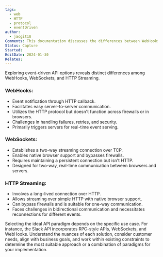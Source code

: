 ```yaml
---
tags:
  - web
  - HTTP
  - protocol
  - eventDriven
author:
  - jacgit18
Comments: This documentation discusses the differences between WebHooks, WebSockets, and HTTP Streaming.
Status: Capture
Started: 
EditDate: 2024-01-30
Relates:
---
```

Exploring event-driven API options reveals distinct differences among WebHooks, WebSockets, and HTTP Streaming. 

### WebHooks:
  - Event notification through HTTP callback.
  - Facilitates easy server-to-server communication.
  - Utilizes the HTTP protocol but doesn't function across firewalls or in browsers.
  - Challenges in handling failures, retries, and security.
  - Primarily triggers servers for real-time event serving.

### WebSockets:
  - Establishes a two-way streaming connection over TCP.
  - Enables native browser support and bypasses firewalls.
  - Requires maintaining a persistent connection but isn't HTTP.
  - Designed for two-way, real-time communication between browsers and servers.

### HTTP Streaming:
  - Involves a long-lived connection over HTTP.
  - Allows streaming over simple HTTP with native browser support.
  - Can bypass firewalls and is suitable for one-way communication.
  - Faces challenges in bidirectional communication and necessitates reconnections for different events.

Selecting the ideal API paradigm depends on the specific use case. For instance, the Slack API incorporates RPC-style APIs, WebSockets, and WebHooks. Understand the nuances of each solution, consider customer needs, align with business goals, and work within existing constraints to determine the most suitable approach or a combination of paradigms for your implementation.